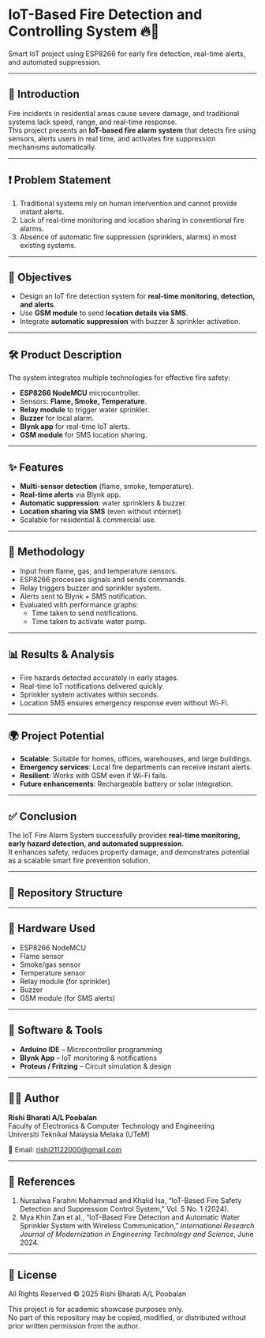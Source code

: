 # IoT-Based Fire Detection and Controlling System 🔥🚨

Smart IoT project using ESP8266 for early fire detection, real-time alerts, and automated suppression.  

---

## 📖 Introduction
Fire incidents in residential areas cause severe damage, and traditional systems lack speed, range, and real-time response.  
This project presents an **IoT-based fire alarm system** that detects fire using sensors, alerts users in real time, and activates fire suppression mechanisms automatically.

---

## ❗ Problem Statement
1. Traditional systems rely on human intervention and cannot provide instant alerts.  
2. Lack of real-time monitoring and location sharing in conventional fire alarms.  
3. Absence of automatic fire suppression (sprinklers, alarms) in most existing systems.  

---

## 🎯 Objectives
- Design an IoT fire detection system for **real-time monitoring, detection, and alerts**.  
- Use **GSM module** to send **location details via SMS**.  
- Integrate **automatic suppression** with buzzer & sprinkler activation.  

---

## 🛠️ Product Description
The system integrates multiple technologies for effective fire safety:  
- **ESP8266 NodeMCU** microcontroller.  
- Sensors: **Flame, Smoke, Temperature**.  
- **Relay module** to trigger water sprinkler.  
- **Buzzer** for local alarm.  
- **Blynk app** for real-time IoT alerts.  
- **GSM module** for SMS location sharing.  

---

## ✨ Features
- **Multi-sensor detection** (flame, smoke, temperature).  
- **Real-time alerts** via Blynk app.  
- **Automatic suppression**: water sprinklers & buzzer.  
- **Location sharing via SMS** (even without internet).  
- Scalable for residential & commercial use.  

---

## 🚀 Methodology
- Input from flame, gas, and temperature sensors.  
- ESP8266 processes signals and sends commands.  
- Relay triggers buzzer and sprinkler system.  
- Alerts sent to Blynk + SMS notification.  
- Evaluated with performance graphs:  
  - Time taken to send notifications.  
  - Time taken to activate water pump.  

---

## 📊 Results & Analysis
- Fire hazards detected accurately in early stages.  
- Real-time IoT notifications delivered quickly.  
- Sprinkler system activates within seconds.  
- Location SMS ensures emergency response even without Wi-Fi.  

---

## 🌍 Project Potential
- **Scalable**: Suitable for homes, offices, warehouses, and large buildings.  
- **Emergency services**: Local fire departments can receive instant alerts.  
- **Resilient**: Works with GSM even if Wi-Fi fails.  
- **Future enhancements**: Rechargeable battery or solar integration.  

---

## ✅ Conclusion
The IoT Fire Alarm System successfully provides **real-time monitoring, early hazard detection, and automated suppression**.  
It enhances safety, reduces property damage, and demonstrates potential as a scalable smart fire prevention solution.  

---

## 📂 Repository Structure

---

## 🔧 Hardware Used
- ESP8266 NodeMCU  
- Flame sensor  
- Smoke/gas sensor  
- Temperature sensor  
- Relay module (for sprinkler)  
- Buzzer  
- GSM module (for SMS alerts)  

---

## 📲 Software & Tools
- **Arduino IDE** – Microcontroller programming  
- **Blynk App** – IoT monitoring & notifications  
- **Proteus / Fritzing** – Circuit simulation & design  

---

## 👨‍💻 Author
**Rishi Bharati A/L Poobalan**  
Faculty of Electronics & Computer Technology and Engineering  
Universiti Teknikal Malaysia Melaka (UTeM)  

📧 Email: rishi21122000@gmail.com

---

## 📜 References
1. Nursalwa Farahni Mohammad and Khalid Isa, “IoT-Based Fire Safety Detection and Suppression Control System,” Vol. 5 No. 1 (2024).  
2. Mya Khin Zan et al., “IoT-Based Fire Detection and Automatic Water Sprinkler System with Wireless Communication,” *International Research Journal of Modernization in Engineering Technology and Science*, June 2024.  

---

## 📝 License
All Rights Reserved © 2025 Rishi Bharati A/L Poobalan

This project is for academic showcase purposes only.  
No part of this repository may be copied, modified, or distributed without prior written permission from the author.  


